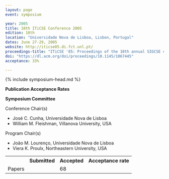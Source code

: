```yaml
---
layout: page
event: symposium

year: 2005
title: 10th ITiCSE Conference 2005
edition: 10th
location: "Universidade Nova de Lisboa, Lisbon, Portugal"
dates: June 27-29, 2005
website: http://iticse05.di.fct.unl.pt/
proceedings-title: "ITiCSE '05: Proceedings of the 10th annual SIGCSE conference on Innovation and technology in computer science education"  
doi: "https://dl.acm.org/doi/proceedings/10.1145/1067445"
acceptance: 33%

---
```


{% include symposium-head.md %}

**Publication Acceptance Rates**

 <table class="table table-hover table-sm"><tbody><tr><th> </th>
<th>Submitted</th>
<th>Accepted</th>
<th>Acceptance rate</th>
</tr><tr><td>Papers</td>
<td> </td>
<td>68</td>
<td> </td>

**Symposium Committee**

Conference Chair(s)

-   José C. Cunha, Universidade Nova de Lisboa
-   William M. Fleishman, Villanova University, USA

Program Chair(s)

-   João M. Lourenço, Universidade Nova de Lisboa
-   Viera K. Proulx, Northeastern University, USA